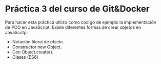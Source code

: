 # Práctica 3 del curso de Git&Docker
Para hacer esta práctica utilizo como código de ejemplo la implementación de POO en JavaScript.
Existe diferentes formas de crear objetos en JavaScritp:
- Notación literal de objeto.
- Constructor new Object.
- Con Object.create().
- Clases (ES6)
